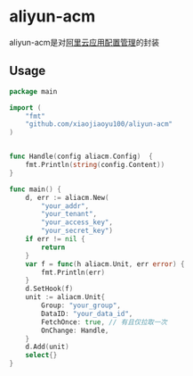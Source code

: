 # aliyun-acm

aliyun-acm是对[阿里云应用配置管理](https://help.aliyun.com/product/59604.html)的封装

## Usage

```go
package main

import (
	"fmt"
	"github.com/xiaojiaoyu100/aliyun-acm"
)


func Handle(config aliacm.Config)  {
	fmt.Println(string(config.Content))
}

func main() {
	d, err := aliacm.New(
		"your_addr",
		"your_tenant",
		"your_access_key",
		"your_secret_key")
	if err != nil {
		return
	}
	var f = func(h aliacm.Unit, err error) {
		fmt.Println(err)
	}
	d.SetHook(f)
	unit := aliacm.Unit{
		Group: "your_group",
		DataID: "your_data_id",
		FetchOnce: true, // 有且仅拉取一次
		OnChange: Handle,
	}
	d.Add(unit)
	select{}
}
```
